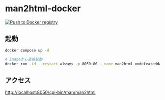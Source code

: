 # man2html-docker

[![Push to Docker registry](https://github.com/undefeated-davout/man2html-docker/actions/workflows/build.yml/badge.svg)](https://github.com/undefeated-davout/man2html-docker/actions/workflows/build.yml)

## 起動

```bash
docker compose up -d
```

```bash
# imageから直接起動
docker run -td --restart always -p 8050:80 --name man2html undefeateddavout/man2html-docker
```

## アクセス

<http://localhost:8050/cgi-bin/man/man2html>
